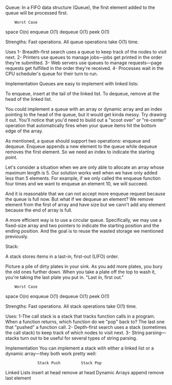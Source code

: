 Queue:
In a FIFO data structure (Queue), the first element added to the queue will be processed first.

	    Worst Case
space	O(n)
enqueue	O(1)
dequeue	O(1)
peek	O(1)

Strengths:
Fast operations. All queue operations take O(1) time.

Uses
1- Breadth-first search uses a queue to keep track of the nodes to visit next.
2- Printers use queues to manage jobs—jobs get printed in the order they're submitted.
3- Web servers use queues to manage requests—page requests get fulfilled in the order they're received.
4- Processes wait in the CPU scheduler's queue for their turn to run.

Implementation
Queues are easy to implement with linked lists:

To enqueue, insert at the tail of the linked list.
To dequeue, remove at the head of the linked list.

You could implement a queue with an array or dynamic array and an index pointing to the head 
of the queue, but it would get kinda messy. 
Try drawing it out. You'll notice that you'd need to build out a "scoot over" or "re-center" 
operation that automatically fires when your queue items hit the bottom edge of the array.

As mentioned, a queue should support two operations: enqueue and dequeue. Enqueue appends a 
new element to the queue while dequeue removes the first element. So we need an index to 
indicate the starting point.

Let's consider a situation when we are only able to allocate an array whose maximum length 
is 5. Our solution works well when we have only added less than 5 elements. For example, 
if we only called the enqueue function four times and we want to enqueue an element 10, 
we will succeed.

And it is reasonable that we can not accept more enqueue request because the queue is 
full now. But what if we dequeue an element?  We remove element from the first of array 
and have size but we cann't add any element because the end of array is full.

A more efficient way is to use a circular queue. Specifically, we may use a fixed-size 
array and two pointers to indicate the starting position and the ending position. 
And the goal is to reuse the wasted storage we mentioned previously.



Stack:

A stack stores items in a last-in, first-out (LIFO) order.

Picture a pile of dirty plates in your sink. As you add more plates, you bury the old ones 
further down. When you take a plate off the top to wash it, you're taking the last plate 
you put in. "Last in, first out."


	    Worst Case
space	O(n)
enqueue	O(1)
dequeue	O(1)
peek	O(1)

Strengths:
Fast operations. All stack operations take O(1) time.

Uses:
 1-The call stack is a stack that tracks function calls in a program. When a function returns, 
which function do we "pop" back to? The last one that "pushed" a function call.
2- Depth-first search uses a stack (sometimes the call stack) to keep track of which nodes to 
visit next.
3- String parsing—stacks turn out to be useful for several types of string parsing.

Implementation
You can implement a stack with either a linked list or a dynamic array—they both work pretty 
well:

                  Stack Push	     Stack Pop
Linked Lists	insert at head	   remove at head
Dynamic Arrays	append	remove     last element